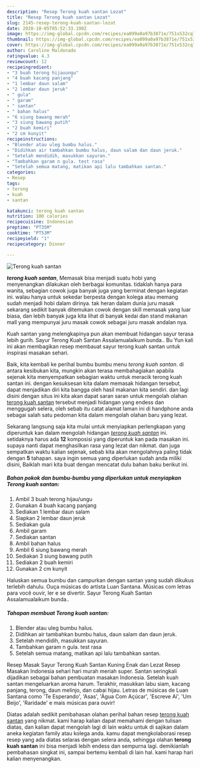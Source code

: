```yaml
---
description: "Resep Terong kuah santan Lezat"
title: "Resep Terong kuah santan Lezat"
slug: 2145-resep-terong-kuah-santan-lezat
date: 2020-10-05T05:52:33.190Z
image: https://img-global.cpcdn.com/recipes/ea099a0a97b3871e/751x532cq70/terong-kuah-santan-foto-resep-utama.jpg
thumbnail: https://img-global.cpcdn.com/recipes/ea099a0a97b3871e/751x532cq70/terong-kuah-santan-foto-resep-utama.jpg
cover: https://img-global.cpcdn.com/recipes/ea099a0a97b3871e/751x532cq70/terong-kuah-santan-foto-resep-utama.jpg
author: Caroline Maldonado
ratingvalue: 4.3
reviewcount: 12
recipeingredient:
- "3 buah terong hijauungu"
- "4 buah kacang panjang"
- "1 lembar daun salam"
- "2 lembar daun jeruk"
- " gula"
- " garam"
- " santan"
- " bahan halus"
- "6 siung bawang merah"
- "3 siung bawang putih"
- "2 buah kemiri"
- "2 cm kunyit"
recipeinstructions:
- "Blender atau uleg bumbu halus."
- "Didihkan air tambahkan bumbu halus, daun salam dan daun jeruk."
- "Setelah mendidih, masukkan sayuran."
- "Tambahkan garam n gula. test rasa"
- "Setelah semua matang, matikan api lalu tambahkan santan."
categories:
- Resep
tags:
- terong
- kuah
- santan

katakunci: terong kuah santan 
nutrition: 100 calories
recipecuisine: Indonesian
preptime: "PT35M"
cooktime: "PT53M"
recipeyield: "1"
recipecategory: Dinner

---
```



![Terong kuah santan](https://img-global.cpcdn.com/recipes/ea099a0a97b3871e/751x532cq70/terong-kuah-santan-foto-resep-utama.jpg)

<b><i>terong kuah santan</i></b>, Memasak bisa menjadi suatu hobi yang menyenangkan dilakukan oleh berbagai komunitas. tidaklah hanya para wanita, sebagian cowok juga banyak juga yang berminat dengan kegiatan ini. walau hanya untuk sekedar berpesta dengan kolega atau memang sudah menjadi hobi dalam dirinya. tak heran dalam dunia juru masak sekarang sedikit banyak ditemukan cowok dengan skill memasak yang luar biasa, dan lebih banyak juga kita lihat di banyak kedai dan stand makanan mall yang mempunyai juru masak cowok sebagai juru masak andalan nya.

Kuah santan yang melengkapinya pun akan membuat hidangan sayur terasa lebih gurih. Sayur Terong Kuah Santan Assalamualaikum bunda.. Bu Yun kali ini akan membagikan resep membauat sayur terong kuah santan untuk inspirasi masakan sehari.

Baik, kita kembali ke perihal bumbu bumbu menu <i>terong kuah santan</i>. di antara kesibukan kita, mungkin akan terasa membahagiakan apabila sejenak kita menyempatkan sebagian waktu untuk meracik terong kuah santan ini. dengan kesuksesan kita dalam memasak hidangan tersebut, dapat menjadikan diri kita bangga oleh hasil makanan kita sendiri. dan lagi disini dengan situs ini kita akan dapat saran saran untuk mengolah olahan <u>terong kuah santan</u> tersebut menjadi hidangan yang endess dan menggugah selera, oleh sebab itu catat alamat laman ini di handphone anda sebagai salah satu pedoman kita dalam mengolah olahan baru yang lezat.


Sekarang langsung saja kita mulai untuk menyiapkan perlengkapan yang diperuntuk kan dalam mengolah hidangan <u><i>terong kuah santan</i></u> ini. setidaknya harus ada <b>12</b> komposisi yang diperuntuk kan pada masakan ini. supaya nanti dapat menghasilkan rasa yang lezat dan nikmat. dan juga sempatkan waktu kalian sejenak, sebab kita akan mengolahnya paling tidak dengan <b>5</b> tahapan. saya ingin semua yang diperlukan sudah anda miliki disini, Baiklah mari kita buat dengan mencatat dulu bahan baku berikut ini.

<!--inarticleads1-->

##### Bahan pokok dan bumbu-bumbu yang diperlukan untuk menyiapkan Terong kuah santan:

1. Ambil 3 buah terong hijau/ungu
1. Gunakan 4 buah kacang panjang
1. Sediakan 1 lembar daun salam
1. Siapkan 2 lembar daun jeruk
1. Sediakan  gula
1. Ambil  garam
1. Sediakan  santan
1. Ambil  bahan halus
1. Ambil 6 siung bawang merah
1. Sediakan 3 siung bawang putih
1. Sediakan 2 buah kemiri
1. Gunakan 2 cm kunyit


Haluskan semua bumbu dan campurkan dengan santan yang sudah dikukus terlebih dahulu. Ouça músicas do artista Luan Santana. Músicas com letras para você ouvir, ler e se divertir. Sayur Terong Kuah Santan Assalamualaikum bunda.. 

<!--inarticleads2-->

##### Tahapan membuat Terong kuah santan:

1. Blender atau uleg bumbu halus.
1. Didihkan air tambahkan bumbu halus, daun salam dan daun jeruk.
1. Setelah mendidih, masukkan sayuran.
1. Tambahkan garam n gula. test rasa
1. Setelah semua matang, matikan api lalu tambahkan santan.


Resep Masak Sayur Terong Kuah Santan Kuning Enak dan Lezat Resep Masakan Indonesia sehari hari murah meriah super. Santan seringkali dijadikan sebagai bahan pembuatan masakan Indonesia. Setelah kuah santan mengeluarkan aroma harum. Terakhir, masukkan labu siam, kacang panjang, terong, daun melinjo, dan cabai hijau. Letras de músicas de Luan Santana como &#39;Te Esperando&#39;, &#39;Asas&#39;, &#39;Água Com Açúcar&#39;, &#39;Escreve Aí&#39;, &#39;Um Beijo&#39;, &#39;Raridade&#39; e mais músicas para ouvir! 

Diatas adalah sedikit pembahasan olahan perihal bahan resep <u>terong kuah santan</u> yang nikmat. kami harap kalian dapat memahami dengan tulisan diatas, dan kalian dapat mengolah lagi di lain waktu untuk di sajikan dalam aneka kegiatan family atau kolega anda. kamu dapat mengkolaborasi resep resep yang ada diatas selaras dengan selera anda, sehingga olahan <b>terong kuah santan</b> ini bisa menjadi lebih endess dan sempurna lagi. demikianlah pembahasan singkat ini, sampai bertemu kembali di lain hal. kami harap hari kalian menyenangkan.
